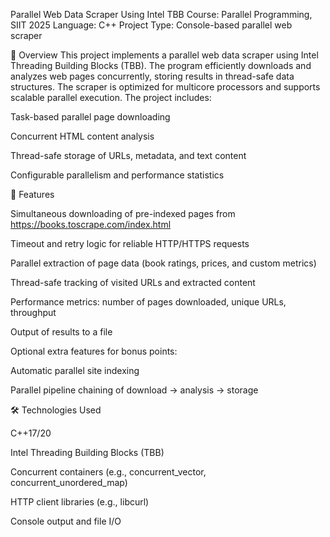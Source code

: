 Parallel Web Data Scraper Using Intel TBB
Course: Parallel Programming, SIIT 2025
Language: C++
Project Type: Console-based parallel web scraper

📌 Overview
This project implements a parallel web data scraper using Intel Threading Building Blocks (TBB). The program efficiently downloads and analyzes web pages concurrently, storing results in thread-safe data structures. The scraper is optimized for multicore processors and supports scalable parallel execution. The project includes:

Task-based parallel page downloading

Concurrent HTML content analysis

Thread-safe storage of URLs, metadata, and text content

Configurable parallelism and performance statistics

🧩 Features

Simultaneous downloading of pre-indexed pages from https://books.toscrape.com/index.html

Timeout and retry logic for reliable HTTP/HTTPS requests

Parallel extraction of page data (book ratings, prices, and custom metrics)

Thread-safe tracking of visited URLs and extracted content

Performance metrics: number of pages downloaded, unique URLs, throughput

Output of results to a file

Optional extra features for bonus points:

Automatic parallel site indexing

Parallel pipeline chaining of download → analysis → storage

🛠 Technologies Used

C++17/20

Intel Threading Building Blocks (TBB)

Concurrent containers (e.g., concurrent_vector, concurrent_unordered_map)

HTTP client libraries (e.g., libcurl)

Console output and file I/O
